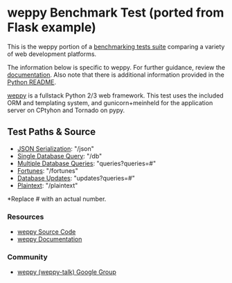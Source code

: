 # weppy Benchmark Test (ported from Flask example)

This is the weppy portion of a [benchmarking tests suite](../../) 
comparing a variety of web development platforms.

The information below is specific to weppy. For further guidance, 
review the [documentation](https://github.com/TechEmpower/FrameworkBenchmarks/wiki). 
Also note that there is additional information provided in 
the [Python README](../).

[weppy](http://weppy.org/) is a fullstack Python 2/3 web framework.
This test uses the included ORM and templating system, and gunicorn+meinheld for the application server on CPtyhon and Tornado on pypy.

## Test Paths & Source

* [JSON Serialization](app.py): "/json"
* [Single Database Query](app.py): "/db"
* [Multiple Database Queries](app.py): "queries?queries=#"
* [Fortunes](app.py): "/fortunes"
* [Database Updates](app.py): "updates?queries=#"
* [Plaintext](app.py): "/plaintext"

*Replace # with an actual number.

### Resources

* [weppy Source Code](https://github.com/gi0baro/weppy)
* [weppy Documentation](http://weppy.org/docs)

### Community

* [weppy (weppy-talk) Google Group](https://groups.google.com/forum/#!forum/weppy-talk)

